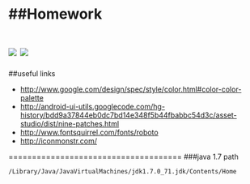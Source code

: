 ##Homework
======================================
![](https://fbcdn-sphotos-h-a.akamaihd.net/hphotos-ak-xap1/v/t1.0-9/10882220_10153365861563465_2115699272902299456_n.jpg?oh=ba3b6031f6ff941cacfae555680edbcf&oe=55310675&__gda__=1429305376_394ab9909fda6204a5ff598a5d143450)
![](https://fbcdn-sphotos-b-a.akamaihd.net/hphotos-ak-xpa1/v/t1.0-9/10407842_10153365875008465_3517853114936296184_n.jpg?oh=3cc1d797eab48d975acaa14cb59eab4f&oe=553311DE&__gda__=1425738184_2ca386e506d2b583441dd6d6d871d6ea)
=======================================

##useful links 
- http://www.google.com/design/spec/style/color.html#color-color-palette
- http://android-ui-utils.googlecode.com/hg-history/bdd9a37844eb0dc7bd14e348f5b44fbabbc54d3c/asset-studio/dist/nine-patches.html
- http://www.fontsquirrel.com/fonts/roboto
- http://iconmonstr.com/

=====================================
###java 1.7 path
```
/Library/Java/JavaVirtualMachines/jdk1.7.0_71.jdk/Contents/Home
```
